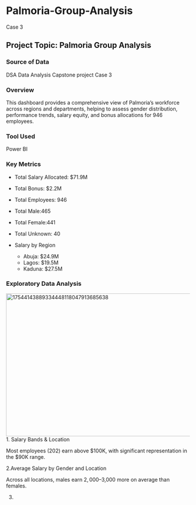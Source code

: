 # Palmoria-Group-Analysis
Case 3
## Project Topic: Palmoria Group Analysis
### Source of Data
DSA Data Analysis Capstone project Case 3
### Overview
This dashboard provides a comprehensive view of Palmoria’s workforce across regions and departments, helping to assess gender distribution, performance trends, salary equity, and bonus allocations for 946 employees.
### Tool Used
Power BI
### Key Metrics
- Total Salary Allocated: $71.9M
- Total Bonus: $2.2M
- Total Employees: 946
- Total Male:465
- Total Female:441
- Total Unknown: 40
- Salary by Region

   - Abuja: $24.9M
   - Lagos: $19.5M
   - Kaduna: $27.5M

### Exploratory Data Analysis
<img width="691" height="391" alt="17544143889334448118047913685638" src="https://github.com/user-attachments/assets/28d71470-d871-46bd-8202-8528b02584e5" />
1. Salary Bands & Location

Most employees (202) earn above $100K, with significant representation in the $90K range.

2.Average Salary by Gender and Location

Across all locations, males earn $2,000–$3,000 more on average than females.

3.
